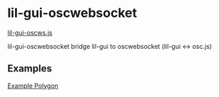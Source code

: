 # lil-gui-oscwebsocket

[lil-gui-oscws.js](https://gllmar.github.io/lil-gui-oscwebsocket/#/)

lil-gui-oscwebsocket bridge lil-gui to oscwebsocket (lil-gui &lt;-> osc.js)


## Examples

<a href="example/polygone.html">Example Polygon</a>
